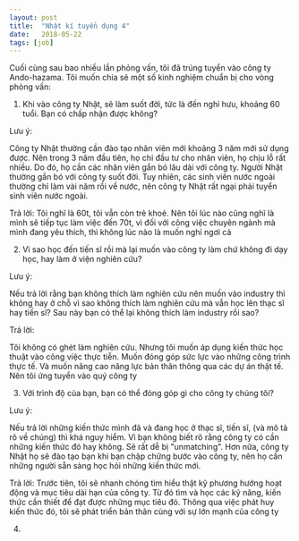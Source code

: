 ```yaml
---
layout: post
title:  "Nhật kí tuyển dụng 4"
date:   2018-05-22
tags: [job]
---
```


Cuối cùng sau bao nhiều lần phỏng vấn, tôi đã trúng tuyển vào công ty Ando-hazama.
Tôi muốn chia sẽ một số kinh nghiệm chuẩn bị cho vòng phỏng vấn:

1) Khi vào công ty Nhật, sẽ làm suốt đời, tức là đến nghỉ hưu, khoảng 60 tuổi. Bạn có chấp nhận được không?

Lưu ý:

Công ty Nhật thường cần đào tạo nhân viên mới khoảng 3 năm mới sử dụng được. Nên trong 3 năm đầu tiên, họ 
chỉ đầu tư cho nhân viên, họ chịu lỗ rất nhiều. Do đó, họ cần các nhân viên gắn bó lâu dài với công ty. Người
Nhật thường gắn bó với công ty suốt đời. Tuy nhiên, các sinh viên nước ngoài thường chỉ làm vài năm rồi về nước,
nên công ty Nhật rất ngại phải tuyển sinh viên nước ngoài.

Trả lời: Tôi nghĩ là 60t, tôi vẫn còn trẻ khoẻ. Nên tôi lúc nào cũng nghĩ là mình sẽ tiếp tục làm việc đến
70t, vì đối với công việc chuyên ngành mà mình đang yêu thích, thì không lúc nào là muốn nghỉ ngơi cả

2) Vì sao học đến tiến sĩ rồi mà lại muốn vào công ty làm chứ không đi dạy học, hay làm ở viện nghiên cứu?

Lưu ý: 

Nếu trả lời rằng bạn không thích làm nghiên cứu nên muốn vào industry thì không hay ở chỗ vì sao không thích
làm nghiên cứu mà vẫn học lên thạc sĩ hay tiến sĩ? Sau này bạn có thể lại không thích làm industry rồi sao?

Trả lời:

Tôi không có ghét làm nghiên cứu. Nhưng tôi muốn áp dụng kiến thức học thuật vào công việc thực tiễn. Muốn
đóng góp sức lực vào những công trình thực tế. Và muốn nâng cao năng lực bản thân thông qua các dự án thật tế.
Nên tôi ứng tuyển vào quý công ty

3) Với trình độ của bạn, bạn có thể đóng góp gì cho công ty chúng tôi?

Lưu ý:

Nếu trả lời những kiến thức mình đã và đang học ở thạc sĩ, tiến sĩ, (và mô tả rõ về chúng) thì khá nguy hiểm.
Vì bạn không biết rõ rằng công ty có cần những kiến thức đó hay không. Sẽ rất dễ bị "unmatching". Hơn nữa, 
công ty Nhật họ sẽ đào tạo bạn khi bạn chập chững bước vào công ty, nên họ cần những người sẵn sàng học hỏi 
những kiến thức mới.

Trả lời:
Trước tiên, tôi sẽ nhanh chóng tìm hiểu thật kỹ phương hướng hoạt động và mục tiêu dài hạn của công ty.
Từ đó tìm và học các kỹ năng, kiến thức cần thiết để đạt được những mục tiêu đó. Thông qua việc phát huy kiến thức đó, 
tôi sẽ phát triển bản thân cùng với sự lớn mạnh của công ty

4)
